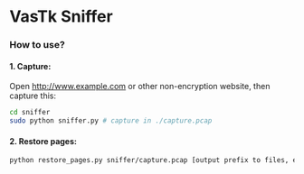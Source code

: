 # VasTk Sniffer

### How to use?

#### 1. Capture:

Open http://www.example.com or other non-encryption website, then capture this:

```bash
cd sniffer
sudo python sniffer.py # capture in ./capture.pcap
```

#### 2. Restore pages:

```bash
python restore_pages.py sniffer/capture.pcap [output prefix to files, ex: out/out]
```

